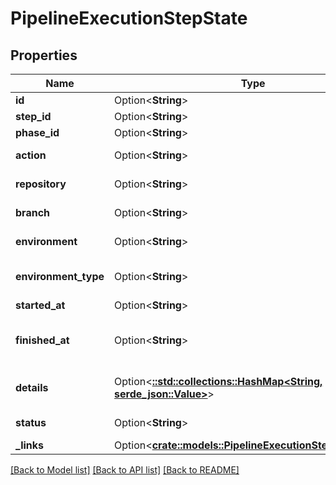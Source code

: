 # PipelineExecutionStepState

## Properties

Name | Type | Description | Notes
------------ | ------------- | ------------- | -------------
**id** | Option<**String**> |  | [optional]
**step_id** | Option<**String**> |  | [optional]
**phase_id** | Option<**String**> |  | [optional]
**action** | Option<**String**> | Name of the action | [optional]
**repository** | Option<**String**> | Target repository | [optional]
**branch** | Option<**String**> | Target branch | [optional]
**environment** | Option<**String**> | Target environment | [optional]
**environment_type** | Option<**String**> | Target environment type | [optional]
**started_at** | Option<**String**> | Start time | [optional]
**finished_at** | Option<**String**> | Date the execution reached a final state | [optional]
**details** | Option<[**::std::collections::HashMap<String, serde_json::Value>**](serde_json::Value.md)> | Information about step result | [optional]
**status** | Option<**String**> | Action status | [optional]
**_links** | Option<[**crate::models::PipelineExecutionStepStateLinks**](pipelineExecutionStepState__links.md)> |  | [optional]

[[Back to Model list]](../README.md#documentation-for-models) [[Back to API list]](../README.md#documentation-for-api-endpoints) [[Back to README]](../README.md)


